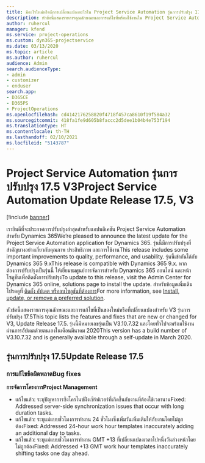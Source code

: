 ```yaml
---
title: มีอะไรใหม่หรือมีการเปลี่ยนแปลงอะไรใน Project Service Automation รุ่นการปรับปรุง 17.5 Hotfix V3
description: หัวข้อนี้แสดงรายการคุณลักษณะและการแก้ไขที่พร้อมใช้งานใน Project Service Automation V3 รุ่นการปรับปรุง 17.5 V3
author: ruhercul
manager: kfend
ms.service: project-operations
ms.custom: dyn365-projectservice
ms.date: 03/13/2020
ms.topic: article
ms.author: ruhercul
audience: Admin
search.audienceType:
- admin
- customizer
- enduser
search.app:
- D365CE
- D365PS
- ProjectOperations
ms.openlocfilehash: cd4142176258820f4718f457ca8610f19f584a32
ms.sourcegitcommit: 418fa1fe9d605b8faccc2d5dee1b04b4e753f194
ms.translationtype: HT
ms.contentlocale: th-TH
ms.lasthandoff: 02/10/2021
ms.locfileid: "5143787"
---
```

# <a name="project-service-automation-update-release-175-v3"></a><span data-ttu-id="d0991-103">Project Service Automation รุ่นการปรับปรุง 17.5 V3</span><span class="sxs-lookup"><span data-stu-id="d0991-103">Project Service Automation Update Release 17.5, V3</span></span>

[!include [banner](../includes/psa-now-project-operations.md)]

<span data-ttu-id="d0991-104">เรายินดีที่จะประกาศการปรับปรุงล่าสุดสำหรับแอปพลิเคชัน Project Service Automation สำหรับ Dynamics 365</span><span class="sxs-lookup"><span data-stu-id="d0991-104">We’re pleased to announce the latest update for the Project Service Automation application for Dynamics 365.</span></span> <span data-ttu-id="d0991-105">รุ่นนี้มีการปรับปรุงที่สำคัญบางอย่างเกี่ยวกับคุณภาพ ประสิทธิภาพ และการใช้งาน</span><span class="sxs-lookup"><span data-stu-id="d0991-105">This release includes some important improvements to quality, performance, and usability.</span></span>  <span data-ttu-id="d0991-106">รุ่นนี้เข้ากันได้กับ Dynamics 365 9.x</span><span class="sxs-lookup"><span data-stu-id="d0991-106">This release is compatible with Dynamics 365 9.x.</span></span> <span data-ttu-id="d0991-107">หากต้องการปรับปรุงเป็นรุ่นนี้ ให้เยี่ยมชมศูนย์การจัดการสำหรับ Dynamics 365 ออนไลน์ และหน้าโซลูชันเพื่อติดตั้งการปรับปรุง</span><span class="sxs-lookup"><span data-stu-id="d0991-107">To update to this release, visit the Admin Center for Dynamics 365 online, solutions page to install the update.</span></span> <span data-ttu-id="d0991-108">สำหรับข้อมูลเพิ่มเติม โปรดดูที่ [ติดตั้ง อัปเดต หรือลบโซลูชันที่ต้องการ](https://docs.microsoft.com/power-platform/admin/install-remove-preferred-solution)</span><span class="sxs-lookup"><span data-stu-id="d0991-108">For more information, see [Install, update, or remove a preferred solution](https://docs.microsoft.com/power-platform/admin/install-remove-preferred-solution).</span></span>

<span data-ttu-id="d0991-109">หัวข้อนี้แสดงรายการคุณลักษณะและการแก้ไขที่เป็นของใหม่หรือที่เปลี่ยนแปลงสำหรับ V3 รุ่นการปรับปรุง 17.5</span><span class="sxs-lookup"><span data-stu-id="d0991-109">This topic lists the features and fixes that are new or changed for V3, Update Release 17.5.</span></span> <span data-ttu-id="d0991-110">รุ่นนี้มีหมายเลขรุ่นเป็น V3.10.7.32 และโดยทั่วไปจะพร้อมใช้งานผ่านการอัปเดตด้วยตนเองในเดือนมีนาคม 2020</span><span class="sxs-lookup"><span data-stu-id="d0991-110">This version has a build number of V3.10.7.32 and is generally available through a self-update in March 2020.</span></span>


## <a name="update-release-175"></a><span data-ttu-id="d0991-111">รุ่นการปรับปรุง 17.5</span><span class="sxs-lookup"><span data-stu-id="d0991-111">Update Release 17.5</span></span>

### <a name="bug-fixes"></a><span data-ttu-id="d0991-112">การแก้ไขข้อผิดพลาด</span><span class="sxs-lookup"><span data-stu-id="d0991-112">Bug fixes</span></span>


<span data-ttu-id="d0991-113">**การจัดการโครงการ**</span><span class="sxs-lookup"><span data-stu-id="d0991-113">**Project Management**</span></span>

- <span data-ttu-id="d0991-114">แก้ไขแล้ว: ระบุปัญหาการซิงโครไนซ์ฝั่งเซิร์ฟเวอร์ที่เกิดขึ้นกับงานที่ต้องใช้เวลานาน</span><span class="sxs-lookup"><span data-stu-id="d0991-114">Fixed: Addressed server-side synchronization issues that occur with long duration tasks.</span></span>
- <span data-ttu-id="d0991-115">แก้ไขแล้ว: ระบุแม่แบบชั่วโมงการทำงาน 24 ชั่วโมงซึ่งเพิ่มวันเพิ่มเติมให้กับงานโดยไม่ถูกต้อง</span><span class="sxs-lookup"><span data-stu-id="d0991-115">Fixed: Addressed 24-hour work hour templates inaccurately adding an additional day to tasks.</span></span>
- <span data-ttu-id="d0991-116">แก้ไขแล้ว: ระบุแม่แบบชั่วโมงการทำงาน GMT +13 ที่เปลี่ยนแปลงเวลาไปหนึ่งวันล่วงหน้าโดยไม่ถูกต้อง</span><span class="sxs-lookup"><span data-stu-id="d0991-116">Fixed: Addressed +13 GMT work hour templates inaccurately shifting tasks one day ahead.</span></span>


